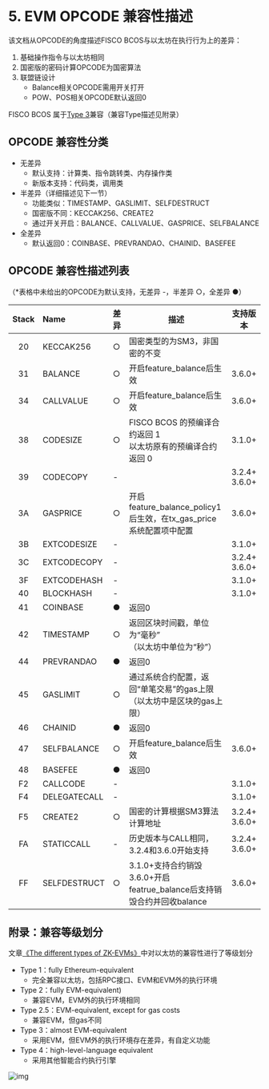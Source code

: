 # 5. EVM OPCODE 兼容性描述

该文档从OPCODE的角度描述FISCO BCOS与以太坊在执行行为上的差异：

1. 基础操作指令与以太坊相同
2. 国密版的密码计算OPCODE为国密算法
3. 联盟链设计
   * Balance相关OPCODE需用开关打开
   * POW、POS相关OPCODE默认返回0

FISCO BCOS 属于[Type 3](https://vitalik.eth.limo/general/2022/08/04/zkevm.html)兼容（兼容Type描述见附录）

## OPCODE 兼容性分类

* 无差异 
  * 默认支持：计算类、指令跳转类、内存操作类
  * 新版本支持：代码类，调用类
* 半差异（详细描述见下一节）
  * 功能类似：TIMESTAMP、GASLIMIT、SELFDESTRUCT
  * 国密版不同：KECCAK256、CREATE2
  * 通过开关开启：BALANCE、CALLVALUE、GASPRICE、SELFBALANCE
* 全差异
  * 默认返回0：COINBASE、PREVRANDAO、CHAINID、BASEFEE

## OPCODE 兼容性描述列表

（*表格中未给出的OPCODE为默认支持，无差异 -，半差异 ○，全差异 ●）

| Stack | Name         | 差异 | 描述                                                         | 支持版本           |
| :---: | :----------- | ---- | ------------------------------------------------------------ | ------------------ |
|  20   | KECCAK256    | ○    | 国密类型的为SM3，非国密的不变                                |                    |
|  31   | BALANCE      | ○    | 开启feature_balance后生效                                    | 3.6.0+             |
|  34   | CALLVALUE    | ○    | 开启feature_balance后生效                                    | 3.6.0+             |
|  38   | CODESIZE     | ○    | FISCO BCOS 的预编译合约返回 1<br>以太坊原有的预编译合约返回 0 | 3.1.0+             |
|  39   | CODECOPY     | -    |                                                              | 3.2.4+<br> 3.6.0+  |
|  3A   | GASPRICE     | ○    | 开启feature_balance_policy1后生效，在tx_gas_price系统配置项中配置 | 3.6.0+             |
|  3B   | EXTCODESIZE  | -    |                                                              | 3.1.0+             |
|  3C   | EXTCODECOPY  | -    |                                                              | 3.2.4+<br/> 3.6.0+ |
|  3F   | EXTCODEHASH  | -    |                                                              | 3.1.0+             |
|  40   | BLOCKHASH    | -    |                                                              | 3.1.0+             |
|  41   | COINBASE     | ●    | 返回0                                                        |                    |
|  42   | TIMESTAMP    | ○    | 返回区块时间戳，单位为“毫秒”<br>（以太坊中单位为“秒”）       |                    |
|  44   | PREVRANDAO   | ●    | 返回0                                                        |                    |
|  45   | GASLIMIT     | ○    | 通过系统合约配置，返回“单笔交易”的gas上限<br>（以太坊中是区块的gas上限） |                    |
|  46   | CHAINID      | ●    | 返回0                                                        |                    |
|  47   | SELFBALANCE  | ○    | 开启feature_balance后生效                                    | 3.6.0+             |
|  48   | BASEFEE      | ●    | 返回0                                                        |                    |
|  F2   | CALLCODE     | -    |                                                              | 3.1.0+             |
|  F4   | DELEGATECALL | -    |                                                              | 3.1.0+             |
|  F5   | CREATE2      | ○    | 国密的计算根据SM3算法计算地址                                | 3.2.4+<br/> 3.6.0+ |
|  FA   | STATICCALL   | -    | 历史版本与CALL相同，3.2.4和3.6.0开始支持                     | 3.2.4+<br/> 3.6.0+ |
|  FF   | SELFDESTRUCT | ○    | 3.1.0+支持合约销毁<br>3.6.0+开启featrue_balance后支持销毁合约并回收balance | 3.6.0+             |

## 附录：兼容等级划分

文章[《The different types of ZK-EVMs》](https://vitalik.eth.limo/general/2022/08/04/zkevm.html)中对以太坊的兼容性进行了等级划分

* Type 1：fully Ethereum-equivalent
  * 完全兼容以太坊，包括RPC接口、EVM和EVM外的执行环境
* Type 2：fully EVM-equivalent)
  * 兼容EVM，EVM外的执行环境相同
* Type 2.5：EVM-equivalent, except for gas costs
  * 兼容EVM，但gas不同
* Type 3：almost EVM-equivalent
  * 采用EVM，但EVM外的执行环境存在差异，有自定义功能
* Type 4：high-level-language equivalent
  * 采用其他智能合约执行引擎

![img](https://vitalik.eth.limo/images/zkevm/chart.png)

